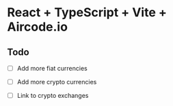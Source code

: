 # React + TypeScript + Vite + Aircode.io 

## Todo

- [ ] Add more fiat currencies
- [ ] Add more crypto currencies
- [ ] Link to crypto exchanges

